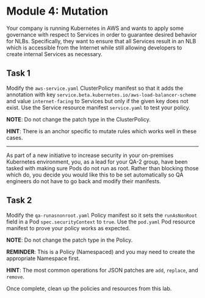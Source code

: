 # Module 4: Mutation

Your company is running Kubernetes in AWS and wants to apply some governance
with respect to Services in order to guarantee desired behavior for NLBs.
Specifically, they want to ensure that all Services result in an NLB which
is accessible from the Internet while still allowing developers to create internal Services
as necessary.

## Task 1

Modify the `aws-service.yaml` ClusterPolicy manifest so that it adds the annotation
with key `service.beta.kubernetes.io/aws-load-balancer-scheme` and value `internet-facing`
to Services but only if the given key does not exist. Use the Service resource manifest `service.yaml`
to test your policy.

**NOTE**: Do not change the patch type in the ClusterPolicy.

**HINT**: There is an anchor specific to mutate rules which works well in these cases.

----------------------------------------------------------------------------------------------


As part of a new initiative to increase security in your on-premises Kubernetes
environment, you, as a lead for your QA-2 group, have been tasked
with making sure Pods do not run as root. Rather than blocking
those which do, you decide you would like this to be set automatically
so QA engineers do not have to go back and modify their manifests.


## Task 2


Modify the `qa-runasnonroot.yaml` Policy manifest so it sets the `runAsNonRoot`
field in a Pod `spec.securityContext` to `true`. Use the `pod.yaml` Pod resource
manifest to prove your policy works as expected.

**NOTE**: Do not change the patch type in the Policy.

**REMINDER**: This is a Policy (Namespaced) and you may need to create the appropriate Namespace first.

**HINT**: The most common operations for JSON patches are `add`, `replace`, and `remove`.

Once complete, clean up the policies and resources from this lab.
